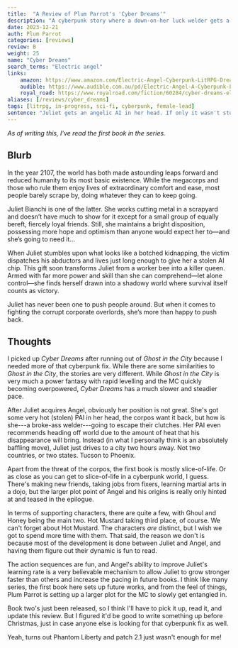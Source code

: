 ```yaml
---
title:  "A Review of Plum Parrot's 'Cyber Dreams'"
description: "A cyberpunk story where a down-on-her luck welder gets a personal AI assistant thats out of this world."
date: 2023-12-21
auth: Plum Parrot
categories: [reviews]
review: B
weight: 25
name: "Cyber Dreams"
search_terms: "Electric angel"
links:
    amazon: https://www.amazon.com/Electric-Angel-Cyberpunk-LitRPG-Dreams-ebook/dp/B0CC36CXT5
    audible: https://www.audible.com.au/pd/Electric-Angel-A-Cyberpunk-LitRPG-Audiobook/B0CBNFW69P
    royal_road: https://www.royalroad.com/fiction/60284/cyber-dreams-electric-angels-litrpg-progression
aliases: [/reviews/cyber_dreams]
tags: [litrpg, in-progress, sci-fi, cyberpunk, female-lead]
sentence: "Juliet gets an angelic AI in her head. If only it wasn't stolen!"
---
```


*As of writing this, I've read the first book in the series.*

## Blurb

In the year 2107, the world has both made astounding leaps forward and reduced humanity to its most basic existence. While the megacorps and those who rule them enjoy lives of extraordinary comfort and ease, most people barely scrape by, doing whatever they can to keep going.

Juliet Bianchi is one of the latter. She works cutting metal in a scrapyard and doesn’t have much to show for it except for a small group of equally bereft, fiercely loyal friends. Still, she maintains a bright disposition, possessing more hope and optimism than anyone would expect her to—and she’s going to need it...

When Juliet stumbles upon what looks like a botched kidnapping, the victim dispatches his abductors and lives just long enough to give her a stolen AI chip. This gift soon transforms Juliet from a worker bee into a killer queen. Armed with far more power and skill than she can comprehend—let alone control—she finds herself drawn into a shadowy world where survival itself counts as victory.

Juliet has never been one to push people around. But when it comes to fighting the corrupt corporate overlords, she’s more than happy to push back.

## Thoughts

I picked up *Cyber Dreams* after running out of *Ghost in the City* because I needed more of that cyberpunk fix. While there are some similarities to *Ghost in the City*, the stories are very different. While *Ghost in the City* is very much a power fantasy with rapid levelling and the MC quickly becoming overpowered, *Cyber Dreams* has a much slower and steadier pace.

After Juliet acquires Angel, obviously her position is not great. She's got some very hot (stolen) PAI in her head, the corpos want it back, but how is she---a broke-ass welder---going to escape their clutches. Her PAI even recommends heading off world due to the amount of heat that his disappearance will bring. Instead (in what I personally think is an absolutely baffling move), Juliet just drives to a city two hours away. Not two countries, or two states. Tucson to Phoenix.

Apart from the threat of the corpos, the first book is mostly slice-of-life. Or as close as you can get to slice-of-life in a cyberpunk world, I guess. There's making new friends, taking jobs from fixers, learning martial arts in a dojo, but the larger plot point of Angel and his origins is really only hinted at and teased in the epilogue.

In terms of supporting characters, there are quite a few, with Ghoul and Honey being the main two. Hot Mustard taking third place, of course. We can't forget about Hot Mustard. The characters *are* distinct, but I wish we got to spend more time with them. That said, the reason we don't is because most of the development is done between Juliet and Angel, and having them figure out their dynamic is fun to read.

The action sequences are fun, and Angel's ability to improve Juliet's learning rate is a very believable mechanism to allow Juliet to grow stronger faster than others and increase the pacing in future books. I think like many series, the first book here sets up future works, and from the feel of things, Plum Parrot is setting up a larger plot for the MC to slowly get entangled in.

Book two's just been released, so I think I'll have to pick it up, read it, and update this review. But I figured it'd be good to write something up before Christmas, just in case anyone else is looking for that cyberpunk fix as well.

Yeah, turns out Phantom Liberty and patch 2.1 just wasn't enough for me!

